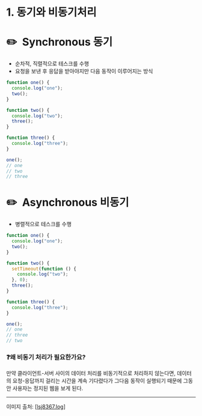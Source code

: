 # 1. 동기와 비동기처리

# ✏️  Synchronous 동기

- 순차적, 직렬적으로 테스크를 수행
- 요청을 보낸 후 응답을 받아야지만 다음 동작이 이루어지는 방식

```jsx
function one() {
  console.log("one");
  two();
}

function two() {
  console.log("two");
  three();
}

function three() {
  console.log("three");
}

one();
// one
// two
// three
```

# ✏️  Asynchronous 비동기

- 병렬적으로 테스크를 수행

```jsx
function one() {
  console.log("one");
  two();
}

function two() {
  setTimeout(function () {
    console.log("two");
  }, 0);
  three();
}

function three() {
  console.log("three");
}

one();
// one
// three
// two
```

### ❓왜 비동기 처리가 필요한가요?

만약 클라이언트-서버 사이의 데이터 처리를 비동기적으로 처리하지 않는다면, 데이터의 요청-응답까지 걸리는 시간을 계속 기다렸다가 그다음 동작이 실행되기 때문에 그동안 사용자는 정지된 웹을 보게 된다.

---

이미지 출처: [[lsj8367.log](https://velog.io/@lsj8367/Javascript-%EB%8F%99%EA%B8%B0%EC%99%80-%EB%B9%84%EB%8F%99%EA%B8%B0%EB%B0%A9%EC%8B%9D%EC%9D%98-%EC%B0%A8%EC%9D%B4%EC%A0%90)]
